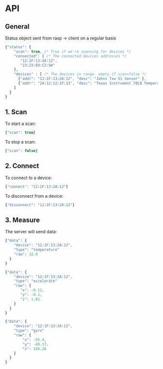 # API

## General

Status object sent from rasp -> client on a regular basis

```javascript
{"status": {
    "scan": true, /* True if we're scanning for devices */
    "connected": [ /* The connected devices addresses */
       "12:1F:13:2A:12",
       "23:23:E8:C2:9A"
    ],
    "devices" : [ /* The devices in range. empty if scan=false */
      {"addr": "12:1F:13:2A:12", "desc": "Johns Txw 51 Sensor" },
      {"addr": "2A:12:12:1F:13", "desc": "Texas Instrument 78C8 Temperature Sensor" }
    ]
  }
}
```

## 1. Scan

To start a scan:

```javascript
{"scan": true}
```

To stop a scan:

```javascript
{"scan": false}
```

## 2. Connect

To connect to a device:

```javascript
{"connect": "12:1F:13:2A:12"}
```


To disconnect from a device:

```javascript
{"disconnect": "12:1F:13:2A:12"}
```


## 3. Measure

The server will send data:

```javascript
{"data": {
    "device": "12:1F:13:2A:12",
    "type": "temperature"
    "raw": 32.0
  }
}
```

```javascript
{"data": {
    "device": "12:1F:13:2A:12",
    "type": "accelerate"
    "raw": {
       "x": -0.11,
       "y": -0.1,
       "z": 1.01
    }
  }
}
```

```javascript
{"data": {
    "device": "12:1F:13:2A:12",
    "type": "gyro"
    "raw": {
        "x": -55.4,
        "y": -49.17,
        "z": 156.26
    }
  }
}
```
